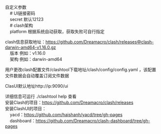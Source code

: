 自定义参数 <br>
&nbsp;&nbsp;&nbsp;&nbsp;\# UI链接密码 <br>
&nbsp;&nbsp;&nbsp;&nbsp;secret 默认12123 <br>
&nbsp;&nbsp;&nbsp;&nbsp;\# clash架构 <br>
&nbsp;&nbsp;&nbsp;&nbsp;platform 根据系统自动获取，获取失败可自行指定 <br>

clash信息获取地址：https://github.com/Dreamacro/clash/releases中clash-darwin-amd64-v1.16.0.gz<br>
&nbsp;&nbsp;&nbsp;&nbsp;版本 例如：v1.16.0<br>
&nbsp;&nbsp;&nbsp;&nbsp;架构 例如：darwin-amd64<br>

用户更改clash配置文件/clashtool下载地址/clash/config/config.yaml ，该配置文件数据会自动覆盖订阅文件数据 <br>

ClasUI默认地址http://ip:9090/ui <br>

详细信息可运行 ./clashtool help 查看 <br>
安装Clash的项目：https://github.com/Dreamacro/clash/releases<br>
安装ClashUI的项目：<br>
&nbsp;&nbsp;&nbsp;&nbsp;yacd：https://github.com/haishanh/yacd/tree/gh-pages<br>
&nbsp;&nbsp;&nbsp;&nbsp;dashboard：https://github.com/Dreamacro/clash-dashboard/tree/gh-pages